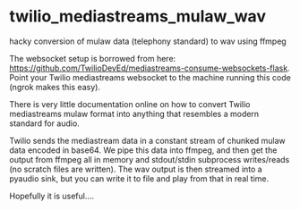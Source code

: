# twilio_mediastreams_mulaw_wav
hacky conversion of mulaw data (telephony standard) to wav using ffmpeg

The websocket setup is borrowed from here:  https://github.com/TwilioDevEd/mediastreams-consume-websockets-flask. Point your Twilio mediastreams websocket to the machine running this code (ngrok makes this easy).

There is very little documentation online on how to convert Twilio mediastreams mulaw format into anything
that resembles a modern standard for audio.

Twilio sends the mediastream data in a constant stream of chunked mulaw data encoded in base64. We pipe this data into ffmpeg,  and then get the output from ffmpeg all in memory and stdout/stdin subprocess writes/reads (no scratch files are written). The wav output is then streamed into a pyaudio sink, but you can write it to file and play from that in real time. 

Hopefully it is useful....
